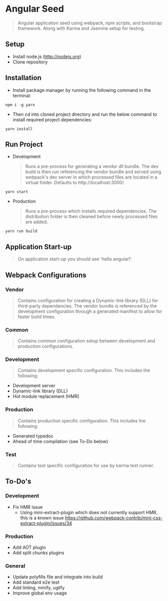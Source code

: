 # Angular Seed

> Angular application seed using webpack, npm scripts, and bootstrap framework. Along with Karma and Jasmine setup for testing.

## Setup

* Install node.js (http://nodejs.org)
* Clone repository

## Installation

* Install package manager by running the following command in the terminal:

```
npm i -g yarn
```

* Then _cd_ into cloned project directory and run the below command to install required project dependencies:

```
yarn install
```

## Run Project

* Development
  > Runs a pre-process for generating a vendor dll bundle. The dev build is then run referencing the vendor bundle and served using webpack's dev server in which processed files are located in a virtual folder. Defaults to http://localhost:3000/

```
yarn start
```

* Production
  > Runs a pre-process which installs required dependencies. The distribution folder is then cleaned before newly processed files are added.

```
yarn run build
```

## Application Start-up

> On application start-up you should see 'hello angular!'.

## Webpack Configurations

### Vendor

> Contains configuration for creating a Dynamic-link library (DLL) for third-party dependencies. The vendor bundle is referenced by the development configuration through a generated manifest to allow for faster build times.

### Common

> Contains common configuration setup between development and production configurations.

### Development

> Contains development specific configuration. This includes the following:

* Development server
* Dynamic-link library (DLL)
* Hot module replacement (HMR)

### Production

> Contains production specific configuration. This includes the following:

* Generated typedoc
* Ahead of time compilation (see To-Do below)

### Test

> Contains test specific configuration for use by karma test runner.

## To-Do's

### Development

* Fix HMR issue 
  * Using mini-extract-plugin which does not currently support HMR, this is a known issue https://github.com/webpack-contrib/mini-css-extract-plugin/issues/34

### Production

* Add AOT plugin
* Add split chunks plugins

### General

* Update polyfills file and integrate into build
* Add standard e2e test
* Add linting, minify, uglify
* Improve global env usage
